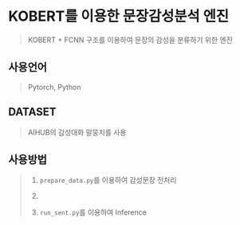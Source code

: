 # KOBERT를 이용한 문장감성분석 엔진
> KOBERT + FCNN 구조를 이용하여 문장의 감성을 분류하기 위한 엔진

## 사용언어
> Pytorch, Python

## DATASET
> AIHUB의 감성대화 말뭉치를 사용

## 사용방법
> 1. ```prepare_data.py```를 이용하여 감성문장 전처리
> 2. ```train.py를 이용한 학습
> 3. ```run_sent.py```를 이용하여 Inference
